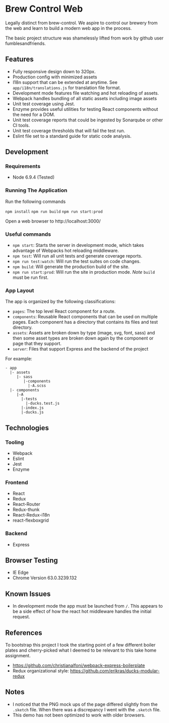 # Brew Control Web

Legally distinct from brew-control. We aspire to control our brewery from the web and learn to build a modern
web app in the process.

The basic project structure was shamelessly lifted from work by github user fumblesandfriends.

## Features

* Fully responsive design down to 320px.
* Production config with minimized assets
* I18n support that can be extended at anytime. See `app/i18n/translations.js`
 for translation file format.
* Development mode features file watching and hot reloading of assets.
* Webpack handles bundling of all static assets including image assets
* Unit test coverage using Jest.
* Enzyme provides useful utilities for testing React components without the need for a DOM.
* Unit test coverage reports that could be ingested by Sonarqube or other CI tools.
* Unit test coverage thresholds that will fail the test run.
* Eslint file set to a standard guide for static code analysis.

## Development

### Requirements

* Node 6.9.4 (Tested)

### Running The Application

Run the following commands

`npm install`
`npm run build`
`npm run start:prod`

Open a web browser to http://localhost:3000/

### Useful commands

* `npm start`: Starts the server in development mode, which takes advantage of Webpacks hot reloading middleware.
* `npm test`: Will run all unit tests and generate coverage reports.
* `npm run test:watch`: Will run the test suites on code changes.
* `npm build`: Will generate the production build of the site.
* `npm run start:prod`: Will run the site in production mode. *Note* `build` must be run first.

### App Layout

The app is organized by the following classifications:

* `pages`: The top level React component for a route.
* `components`: Reusable React components that can be used on multiple pages. Each component has a directory that contains its files and test directory.
* `assets`: Assets are broken down by type (image, svg, font, sass) and then some asset types are broken down again by the component or page that they support.
* `server`: Files that support Express and the backend of the project

For example:

```
- app
  |- assets
     |- sass
        |-components
          |-A.scss
  |- components
     |-A
       |-tests
         |-ducks.test.js
       |-index.js
       |-ducks.js

```

## Technologies

### Tooling

* Webpack
* Eslint
* Jest
* Enzyme

### Frontend

* React
* Redux
* React-Router
* Redux-thunk
* React-Redux-i18n
* react-flexboxgrid

### Backend

* Express

## Browser Testing

* IE Edge
* Chrome Version 63.0.3239.132

## Known Issues

* In development mode the app must be launched from `/`. This appears to be a side effect of how the react hot middleware handles the initial request.


## References

To bootstrap this project I took the starting point of a few different boiler
plates and cherry-picked what I deemed to be relevant to this take home
assignment.

* https://github.com/christianalfoni/webpack-express-boilerplate
* Redux organizational style: https://github.com/erikras/ducks-modular-redux

## Notes

* I noticed that the PNG mock ups of the page differed slightly from the `.sketch` file. When there was a discrepancy I went with the `.sketch` file.
* This demo has not been optimized to work with older browsers.
